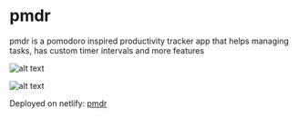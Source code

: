 # pmdr

pmdr is a pomodoro inspired productivity tracker app that helps managing tasks, has custom timer intervals and more features

![alt text](https://github.com/web3wolf/pmdr/blob/master/public/picture-1.png)

![alt text](https://github.com/web3wolf/pmdr/blob/master/public/picture-2.png)

Deployed on netlify: [pmdr](https://61751f02809382348ac4a985--pmdr1.netlify.app/)

